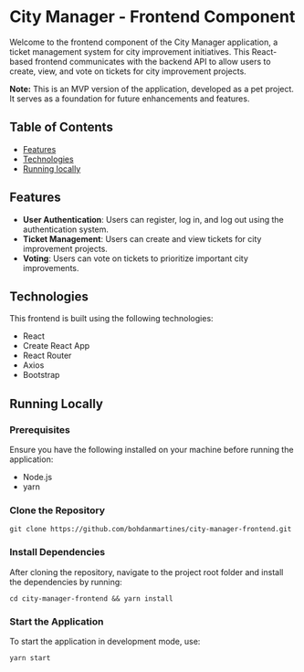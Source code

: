 # City Manager - Frontend Component

Welcome to the frontend component of the City Manager application, a ticket management system for city improvement initiatives. This React-based frontend communicates with the backend API to allow users to create, view, and vote on tickets for city improvement projects.

**Note:** This is an MVP version of the application, developed as a pet project. It serves as a foundation for future enhancements and features.

## Table of Contents

- [Features](#features)
- [Technologies](#technologies)
- [Running locally](#running-locally)

## Features

- **User Authentication**: Users can register, log in, and log out using the authentication system.
- **Ticket Management**: Users can create and view tickets for city improvement projects.
- **Voting**: Users can vote on tickets to prioritize important city improvements.

## Technologies

This frontend is built using the following technologies:

- React
- Create React App
- React Router
- Axios
- Bootstrap

## Running Locally

### Prerequisites

Ensure you have the following installed on your machine before running the application:

- Node.js
- yarn

### Clone the Repository

```shell
git clone https://github.com/bohdanmartines/city-manager-frontend.git
```

### Install Dependencies

After cloning the repository, navigate to the project root folder and install the dependencies by running:

```shell
cd city-manager-frontend && yarn install
```

### Start the Application

To start the application in development mode, use:

```shell
yarn start
```
